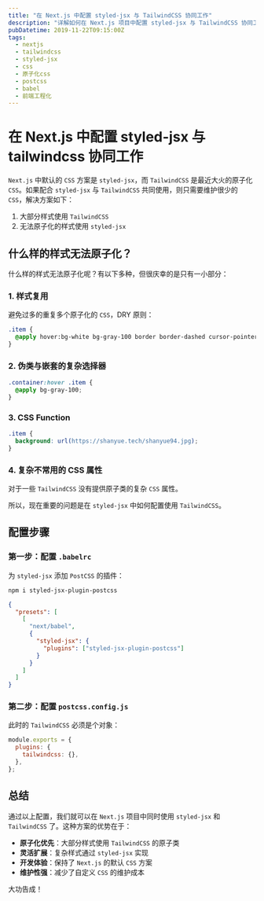 ```yaml
---
title: "在 Next.js 中配置 styled-jsx 与 TailwindCSS 协同工作"
description: "详解如何在 Next.js 项目中配置 styled-jsx 与 TailwindCSS 协同工作，实现原子化 CSS 与复杂样式的完美结合，包含完整的配置步骤和最佳实践"
pubDatetime: 2019-11-22T09:15:00Z
tags:
  - nextjs
  - tailwindcss
  - styled-jsx
  - css
  - 原子化css
  - postcss
  - babel
  - 前端工程化
---
```


# 在 Next.js 中配置 styled-jsx 与 tailwindcss 协同工作

`Next.js` 中默认的 `CSS` 方案是 `styled-jsx`，而 `TailwindCSS` 是最近大火的原子化 `CSS`。如果配合 `styled-jsx` 与 `TailwindCSS` 共同使用，则只需要维护很少的 `CSS`，解决方案如下：

1. 大部分样式使用 `TailwindCSS`
2. 无法原子化的样式使用 `styled-jsx`

## 什么样的样式无法原子化？

什么样的样式无法原子化呢？有以下多种，但很庆幸的是只有一小部分：

### 1. 样式复用

避免过多的重复多个原子化的 `CSS`，DRY 原则：

```css
.item {
  @apply hover:bg-white bg-gray-100 border border-dashed cursor-pointer;
}
```

### 2. 伪类与嵌套的复杂选择器

```css
.container:hover .item {
  @apply bg-gray-100;
}
```

### 3. CSS Function

```css
.item {
  background: url(https://shanyue.tech/shanyue94.jpg);
}
```

### 4. 复杂不常用的 CSS 属性

对于一些 `TailwindCSS` 没有提供原子类的复杂 `CSS` 属性。

所以，现在重要的问题是在 `styled-jsx` 中如何配置使用 `TailwindCSS`。

## 配置步骤

### 第一步：配置 `.babelrc`

为 `styled-jsx` 添加 `PostCSS` 的插件：

```bash
npm i styled-jsx-plugin-postcss
```

```json
{
  "presets": [
    [
      "next/babel",
      {
        "styled-jsx": {
          "plugins": ["styled-jsx-plugin-postcss"]
        }
      }
    ]
  ]
}
```

### 第二步：配置 `postcss.config.js`

此时的 `TailwindCSS` 必须是个对象：

```javascript
module.exports = {
  plugins: {
    tailwindcss: {},
  },
};
```

## 总结

通过以上配置，我们就可以在 `Next.js` 项目中同时使用 `styled-jsx` 和 `TailwindCSS` 了。这种方案的优势在于：

- **原子化优先**：大部分样式使用 `TailwindCSS` 的原子类
- **灵活扩展**：复杂样式通过 `styled-jsx` 实现
- **开发体验**：保持了 `Next.js` 的默认 `CSS` 方案
- **维护性强**：减少了自定义 `CSS` 的维护成本

大功告成！
